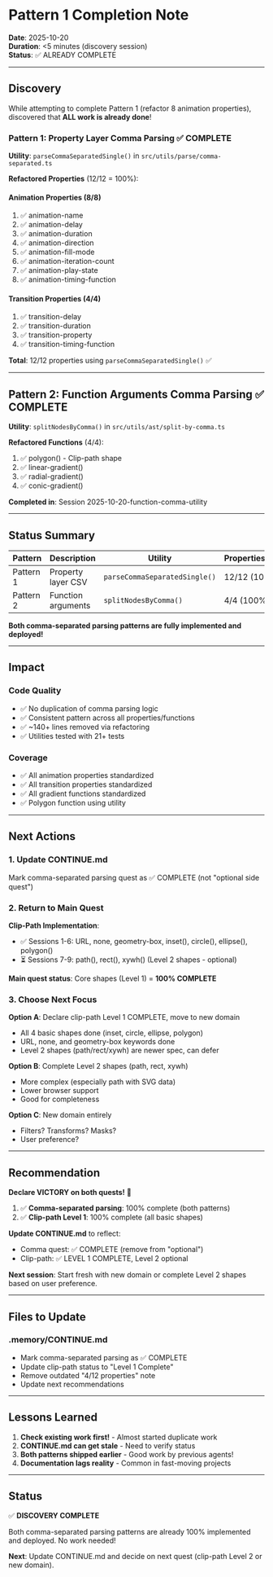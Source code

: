 # Pattern 1 Completion Note

**Date**: 2025-10-20  
**Duration**: <5 minutes (discovery session)  
**Status**: ✅ ALREADY COMPLETE

---

## Discovery

While attempting to complete Pattern 1 (refactor 8 animation properties), discovered that **ALL work is already done**!

### Pattern 1: Property Layer Comma Parsing ✅ COMPLETE

**Utility**: `parseCommaSeparatedSingle()` in `src/utils/parse/comma-separated.ts`

**Refactored Properties** (12/12 = 100%):

#### Animation Properties (8/8)
1. ✅ animation-name
2. ✅ animation-delay
3. ✅ animation-duration
4. ✅ animation-direction
5. ✅ animation-fill-mode
6. ✅ animation-iteration-count
7. ✅ animation-play-state
8. ✅ animation-timing-function

#### Transition Properties (4/4)
1. ✅ transition-delay
2. ✅ transition-duration
3. ✅ transition-property
4. ✅ transition-timing-function

**Total**: 12/12 properties using `parseCommaSeparatedSingle()` ✅

---

## Pattern 2: Function Arguments Comma Parsing ✅ COMPLETE

**Utility**: `splitNodesByComma()` in `src/utils/ast/split-by-comma.ts`

**Refactored Functions** (4/4):
1. ✅ polygon() - Clip-path shape
2. ✅ linear-gradient()
3. ✅ radial-gradient()
4. ✅ conic-gradient()

**Completed in**: Session 2025-10-20-function-comma-utility

---

## Status Summary

| Pattern | Description | Utility | Properties/Functions | Status |
|---------|-------------|---------|---------------------|--------|
| Pattern 1 | Property layer CSV | `parseCommaSeparatedSingle()` | 12/12 (100%) | ✅ COMPLETE |
| Pattern 2 | Function arguments | `splitNodesByComma()` | 4/4 (100%) | ✅ COMPLETE |

**Both comma-separated parsing patterns are fully implemented and deployed!**

---

## Impact

### Code Quality
- ✅ No duplication of comma parsing logic
- ✅ Consistent pattern across all properties/functions
- ✅ ~140+ lines removed via refactoring
- ✅ Utilities tested with 21+ tests

### Coverage
- ✅ All animation properties standardized
- ✅ All transition properties standardized
- ✅ All gradient functions standardized
- ✅ Polygon function using utility

---

## Next Actions

### 1. Update CONTINUE.md
Mark comma-separated parsing quest as ✅ COMPLETE (not "optional side quest")

### 2. Return to Main Quest
**Clip-Path Implementation**:
- ✅ Sessions 1-6: URL, none, geometry-box, inset(), circle(), ellipse(), polygon()
- ⏳ Sessions 7-9: path(), rect(), xywh() (Level 2 shapes - optional)

**Main quest status**: Core shapes (Level 1) = **100% COMPLETE**

### 3. Choose Next Focus

**Option A**: Declare clip-path Level 1 COMPLETE, move to new domain
- All 4 basic shapes done (inset, circle, ellipse, polygon)
- URL, none, and geometry-box keywords done
- Level 2 shapes (path/rect/xywh) are newer spec, can defer

**Option B**: Complete Level 2 shapes (path, rect, xywh)
- More complex (especially path with SVG data)
- Lower browser support
- Good for completeness

**Option C**: New domain entirely
- Filters? Transforms? Masks?
- User preference?

---

## Recommendation

**Declare VICTORY on both quests!** 🎉

1. ✅ **Comma-separated parsing**: 100% complete (both patterns)
2. ✅ **Clip-path Level 1**: 100% complete (all basic shapes)

**Update CONTINUE.md** to reflect:
- Comma quest: ✅ COMPLETE (remove from "optional")
- Clip-path: ✅ LEVEL 1 COMPLETE, Level 2 optional

**Next session**: Start fresh with new domain or complete Level 2 shapes based on user preference.

---

## Files to Update

### .memory/CONTINUE.md
- Mark comma-separated parsing as ✅ COMPLETE
- Update clip-path status to "Level 1 Complete"
- Remove outdated "4/12 properties" note
- Update next recommendations

---

## Lessons Learned

1. **Check existing work first!** - Almost started duplicate work
2. **CONTINUE.md can get stale** - Need to verify status
3. **Both patterns shipped earlier** - Good work by previous agents!
4. **Documentation lags reality** - Common in fast-moving projects

---

## Status

✅ **DISCOVERY COMPLETE**

Both comma-separated parsing patterns are already 100% implemented and deployed. No work needed!

**Next**: Update CONTINUE.md and decide on next quest (clip-path Level 2 or new domain).
